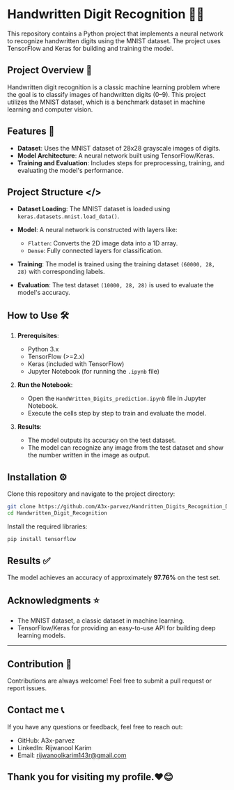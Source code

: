 
# Handwritten Digit Recognition 🤖🚀

This repository contains a Python project that implements a neural network to recognize handwritten digits using the MNIST dataset. The project uses TensorFlow and Keras for building and training the model.

## Project Overview 📑

Handwritten digit recognition is a classic machine learning problem where the goal is to classify images of handwritten digits (0–9). This project utilizes the MNIST dataset, which is a benchmark dataset in machine learning and computer vision.

## Features 🎯

- **Dataset**: Uses the MNIST dataset of 28x28 grayscale images of digits.
- **Model Architecture**: A neural network built using TensorFlow/Keras.
- **Training and Evaluation**: Includes steps for preprocessing, training, and evaluating the model's performance.

## Project Structure </>

- **Dataset Loading**:
  The MNIST dataset is loaded using `keras.datasets.mnist.load_data()`.

- **Model**:
  A neural network is constructed with layers like:
  - `Flatten`: Converts the 2D image data into a 1D array.
  - `Dense`: Fully connected layers for classification.

- **Training**:
  The model is trained using the training dataset `(60000, 28, 28)` with corresponding labels.

- **Evaluation**:
  The test dataset `(10000, 28, 28)` is used to evaluate the model's accuracy.

## How to Use 🛠️

1. **Prerequisites**:
   - Python 3.x
   - TensorFlow (>=2.x)
   - Keras (included with TensorFlow)
   - Jupyter Notebook (for running the `.ipynb` file)

2. **Run the Notebook**:
   - Open the `HandWritten_Digits_prediction.ipynb` file in Jupyter Notebook.
   - Execute the cells step by step to train and evaluate the model.

3. **Results**:
   - The model outputs its accuracy on the test dataset.
   - The model can recognize any image from the test dataset and show the number written in the image as output.

## Installation ⚙ 

Clone this repository and navigate to the project directory:

```bash
git clone https://github.com/A3x-parvez/Handritten_Digits_Recognition_DL_Model.git
cd Handwritten_Digit_Recognition
```

Install the required libraries: 

```bash
pip install tensorflow
```

## Results ✅

The model achieves an accuracy of approximately **97.76%** on the test set.

## Acknowledgments ⭐

- The MNIST dataset, a classic dataset in machine learning.
- TensorFlow/Keras for providing an easy-to-use API for building deep learning models.

---
## Contribution 🤝

Contributions are always welcome! Feel free to submit a pull request or report issues.

## Contact me 📞
If you have any questions or feedback, feel free to reach out:

 - GitHub: A3x-parvez 
 - LinkedIn: Rijwanool Karim 
 - Email: rijwanoolkarim143r@gmail.com

## Thank you for visiting my profile.❤️😊 
